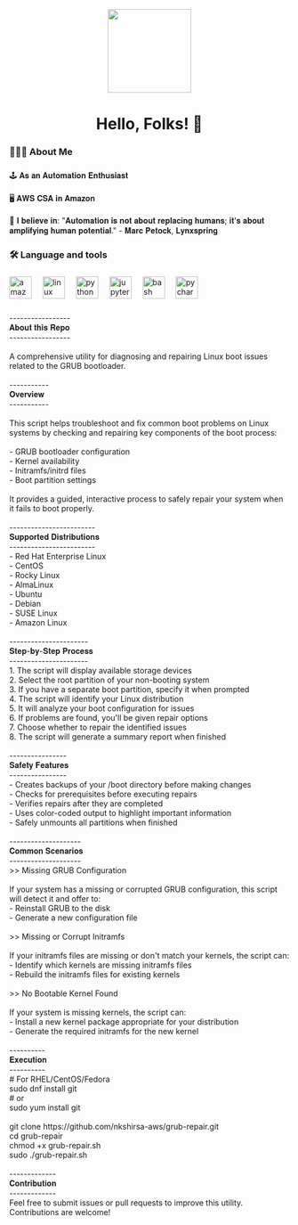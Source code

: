 <div align="center">
  <img height="150" src="https://media.giphy.com/media/M9gbBd9nbDrOTu1Mqx/giphy.gif"  />
</div>

###

<div align="center">
</div>

###

<h1 align="center">Hello, Folks! 👋</h1>

###

<h3 align="left">🕵🏼‍♀️ About Me</h3>

###

<p align="left">🕹️ 𝐀𝐬 𝐚𝐧 𝐀𝐮𝐭𝐨𝐦𝐚𝐭𝐢𝐨𝐧 𝐄𝐧𝐭𝐡𝐮𝐬𝐢𝐚𝐬𝐭<br><br>🖥 𝐀𝐖𝐒 𝐂𝐒𝐀 𝐢𝐧 𝐀𝐦𝐚𝐳𝐨𝐧<br><br>🔖 𝐈 𝐛𝐞𝐥𝐢𝐞𝐯𝐞 𝐢𝐧: "𝐀𝐮𝐭𝐨𝐦𝐚𝐭𝐢𝐨𝐧 𝐢𝐬 𝐧𝐨𝐭 𝐚𝐛𝐨𝐮𝐭 𝐫𝐞𝐩𝐥𝐚𝐜𝐢𝐧𝐠 𝐡𝐮𝐦𝐚𝐧𝐬; 𝐢𝐭'𝐬 𝐚𝐛𝐨𝐮𝐭 𝐚𝐦𝐩𝐥𝐢𝐟𝐲𝐢𝐧𝐠 𝐡𝐮𝐦𝐚𝐧 𝐩𝐨𝐭𝐞𝐧𝐭𝐢𝐚𝐥." - 𝐌𝐚𝐫𝐜 𝐏𝐞𝐭𝐨𝐜𝐤, 𝐋𝐲𝐧𝐱𝐬𝐩𝐫𝐢𝐧𝐠</p>

###

<h3 align="left">🛠 Language and tools</h3>

###

<div align="left">
  <img src="https://cdn.jsdelivr.net/gh/devicons/devicon/icons/amazonwebservices/amazonwebservices-line-wordmark.svg" height="40" alt="amazonwebservices logo"  />
  <img width="12" />
  <img src="https://cdn.jsdelivr.net/gh/devicons/devicon/icons/linux/linux-original.svg" height="40" alt="linux logo"  />
  <img width="12" />
  <img src="https://cdn.jsdelivr.net/gh/devicons/devicon/icons/python/python-original.svg" height="40" alt="python logo"  />
  <img width="12" />
  <img src="https://cdn.jsdelivr.net/gh/devicons/devicon/icons/jupyter/jupyter-original.svg" height="40" alt="jupyter logo"  />
  <img width="12" />
  <img src="https://cdn.jsdelivr.net/gh/devicons/devicon/icons/bash/bash-original.svg" height="40" alt="bash logo"  />
  <img width="12" />
  <img src="https://cdn.jsdelivr.net/gh/devicons/devicon/icons/pycharm/pycharm-original.svg" height="40" alt="pycharm logo"  />
</div>

###

<p align="left">-----------------<br>𝐀𝐛𝐨𝐮𝐭 𝐭𝐡𝐢𝐬 𝐑𝐞𝐩𝐨<br>-----------------<br><br>A comprehensive utility for diagnosing and repairing Linux boot issues related to the GRUB bootloader.<br><br>-----------<br>𝐎𝐯𝐞𝐫𝐯𝐢𝐞𝐰<br>-----------<br><br>This script helps troubleshoot and fix common boot problems on Linux systems by checking and repairing key components of the boot process:<br><br>   - GRUB bootloader configuration<br>   - Kernel availability<br>   - Initramfs/initrd files<br>   - Boot partition settings<br><br>It provides a guided, interactive process to safely repair your system when it fails to boot properly.<br><br>------------------------<br>𝐒𝐮𝐩𝐩𝐨𝐫𝐭𝐞𝐝 𝐃𝐢𝐬𝐭𝐫𝐢𝐛𝐮𝐭𝐢𝐨𝐧𝐬<br>------------------------<br>- Red Hat Enterprise Linux<br>- CentOS<br>- Rocky Linux<br>- AlmaLinux<br>- Ubuntu<br>- Debian<br>- SUSE Linux<br>- Amazon Linux<br><br>----------------------<br>𝐒𝐭𝐞𝐩-𝐛𝐲-𝐒𝐭𝐞𝐩 𝐏𝐫𝐨𝐜𝐞𝐬𝐬<br>----------------------<br>1. The script will display available storage devices<br>2. Select the root partition of your non-booting system<br>3. If you have a separate boot partition, specify it when prompted<br>4. The script will identify your Linux distribution<br>5. It will analyze your boot configuration for issues<br>6. If problems are found, you'll be given repair options<br>7. Choose whether to repair the identified issues<br>8. The script will generate a summary report when finished<br><br>----------------<br>𝐒𝐚𝐟𝐞𝐭𝐲 𝐅𝐞𝐚𝐭𝐮𝐫𝐞𝐬<br>----------------<br>- Creates backups of your /boot directory before making changes<br>- Checks for prerequisites before executing repairs<br>- Verifies repairs after they are completed<br>- Uses color-coded output to highlight important information<br>- Safely unmounts all partitions when finished<br><br>--------------------<br>𝐂𝐨𝐦𝐦𝐨𝐧 𝐒𝐜𝐞𝐧𝐚𝐫𝐢𝐨𝐬<br>--------------------<br>>>  Missing GRUB Configuration<br><br>If your system has a missing or corrupted GRUB configuration, this script will detect it and offer to:<br>- Reinstall GRUB to the disk<br>- Generate a new configuration file<br><br>>> Missing or Corrupt Initramfs<br><br>If your initramfs files are missing or don't match your kernels, the script can:<br>- Identify which kernels are missing initramfs files<br>- Rebuild the initramfs files for existing kernels<br><br>>> No Bootable Kernel Found<br><br>If your system is missing kernels, the script can:<br>- Install a new kernel package appropriate for your distribution<br>- Generate the required initramfs for the new kernel<br><br>----------<br>𝐄𝐱𝐞𝐜𝐮𝐭𝐢𝐨𝐧<br>----------<br># For RHEL/CentOS/Fedora<br>	sudo dnf install git<br># or<br>	sudo yum install git<br><br>git clone https://github.com/nkshirsa-aws/grub-repair.git<br>cd grub-repair<br>chmod +x grub-repair.sh<br>sudo ./grub-repair.sh<br><br>-------------<br>𝐂𝐨𝐧𝐭𝐫𝐢𝐛𝐮𝐭𝐢𝐨𝐧<br>-------------<br>Feel free to submit issues or pull requests to improve this utility. Contributions are welcome!</p>

###
